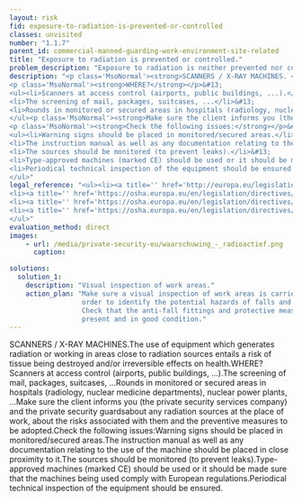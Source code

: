 ```yaml
---
layout: risk
fid: exposure-to-radiation-is-prevented-or-controlled
classes: unvisited
number: "1.1.7"
parent_id: commercial-manned-guarding-work-environment-site-related
title: "Exposure to radiation is prevented or controlled."
problem_description: "Exposure to radiation is neither prevented nor controlled."
description: "<p class='MsoNormal'><strong>SCANNERS / X-RAY MACHINES. </strong>The use of equipment which generates radiation or working in areas close to radiation sources entails a risk of tissue being destroyed and/or irreversible effects on health.</p>&#13;
<p class='MsoNormal'><strong>WHERE?</strong></p>&#13;
<ul><li>Scanners at access control (airports, public buildings, ...).</li>&#13;
<li>The screening of mail, packages, suitcases, ...</li>&#13;
<li>Rounds in monitored or secured areas in hospitals (radiology, nuclear medicine departments), nuclear power plants, ...</li>&#13;
</ul><p class='MsoNormal'><strong>Make sure the client informs you (the private security services company) and the private security guards</strong> about any radiation sources at the place of work, about the risks associated with them and the preventive measures to be adopted.</p>&#13;
<p class='MsoNormal'><strong>Check the following issues:</strong></p>&#13;
<ul><li>Warning signs should be placed in monitored/secured areas.</li>&#13;
<li>The instruction manual as well as any documentation relating to the use of the machine should be placed in close proximity to it.</li>&#13;
<li>The sources should be monitored (to prevent leaks).</li>&#13;
<li>Type-approved machines (marked CE) should be used or it should be made sure that the machines being used comply with European regulations.</li>&#13;
<li>Periodical technical inspection of the equipment should be ensured.</li>&#13;
</ul>"
legal_reference: "<ul><li><a title='' href='http://europa.eu/legislation_summaries/employment_and_social_policy/health_hygiene_safety_at_work/c11113_en.htm' rel='nofollow' target='_blank'>89/391/CEE Implementing measures to improve the health and safety of workers (framework directive).</a></li>&#13;
<li><a title='' href='https://osha.europa.eu/en/legislation/directives/workplaces-equipment-signs-personal-protective-equipment/osh-directives/2' rel='nofollow' target='_blank'>89/654/EEC Directive on the minimum safety and health requirements for the workplace</a>.</li>&#13;
<li><a title='' href='https://osha.europa.eu/en/legislation/directives/exposure-to-physical-hazards/osh-directives/73' rel='nofollow' target='_blank'>96/29/Euratom Directive on ionizing radiation.</a></li>&#13;
<li><a title='' href='https://osha.europa.eu/en/legislation/directives/exposure-to-physical-hazards/osh-directives/directive-2004-40-ec-of-the-european-parliament-and-of-the-council' rel='nofollow' target='_blank'>2004/40/EC Directive on electromagnetic fields and waves.</a></li>&#13;
</ul>"
evaluation_method: direct
images:
    - url: /media/private-security-eu/waarschuwing_-_radioactief.png
      caption: 

solutions:
  solution_1:
    description: "Visual inspection of work areas."
    action_plan: "Make sure a visual inspection of work areas is carried out in
                  order to identify the potential hazards of falls and slips.
                  Check that the anti-fall fittings and protective measures are
                  present and in good condition."
---
```

SCANNERS / X-RAY MACHINES.The use of equipment which generates radiation or
working in areas close to radiation sources entails a risk of tissue being
destroyed and/or irreversible effects on health.WHERE?Scanners at access
control (airports, public buildings, ...).The screening of mail, packages,
suitcases, ...Rounds in monitored or secured areas in hospitals (radiology,
nuclear medicine departments), nuclear power plants, ...Make sure the client
informs you (the private security services company) and the private security
guardsabout any radiation sources at the place of work, about the risks
associated with them and the preventive measures to be adopted.Check the
following issues:Warning signs should be placed in monitored/secured areas.The
instruction manual as well as any documentation relating to the use of the
machine should be placed in close proximity to it.The sources should be
monitored (to prevent leaks).Type-approved machines (marked CE) should be used
or it should be made sure that the machines being used comply with European
regulations.Periodical technical inspection of the equipment should be
ensured.


